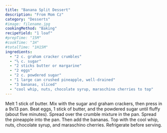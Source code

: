 ```yaml
---
title: "Banana Split Dessert"
description: "From Mom Cz"
category: "Desserts"
#image: filename.jpg
cookingMethod: "Baking"
recipeYield: "1 loaf"
#prepTime: "15M"
#cookTime: "1H"
#totalTime: "1H15M"
ingredients:
  - "2 c. graham cracker crumbles"
  - "⅓ c. sugar"
  - "2 sticks butter or margarine"
  - "2 eggs"
  - "2 c. powdered sugar"
  - "1 large can crushed pineapple, well-drained"
  - "3 bananas, sliced"
  - "cool whip, nuts, chocolate syrup, maraschino cherries to top"
---
```


Melt 1 stick of butter. Mix with the sugar and graham crackers, then press in a 9x13 pan.
Beat eggs, 1 stick of butter, and the powdered sugar until fluffy (about five minutes). Spread over the crumble mixture in the pan.
Spread the pineapple into the pan. Then add the bananas.
Top with the cool whip, nuts, chocolate syrup, and maraschino cherries.
Refrigerate before serving.
